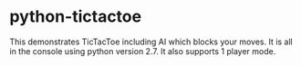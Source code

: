 python-tictactoe
================

This demonstrates TicTacToe including AI which blocks your moves. It is all in the console using python version 2.7. It also supports 1 player mode.